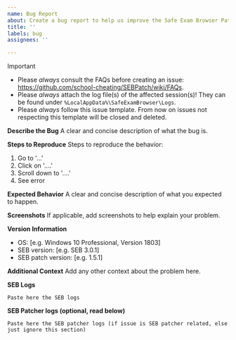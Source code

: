 ```yaml
---
name: Bug Report
about: Create a bug report to help us improve the Safe Exam Browser Patch
title: ''
labels: bug
assignees: ''

---
```


> [!IMPORTANT]
> - Please _always_ consult the FAQs before creating an issue: https://github.com/school-cheating/SEBPatch/wiki/FAQs.
> - Please _always_ attach the log file(s) of the affected session(s)! They can be found under `%LocalAppData%\SafeExamBrowser\Logs`.
> - Please _always_ follow this issue template. From now on issues not respecting this template will be closed and deleted.

**Describe the Bug**
A clear and concise description of what the bug is.

**Steps to Reproduce**
Steps to reproduce the behavior:
1. Go to '...'
2. Click on '....'
3. Scroll down to '....'
4. See error

**Expected Behavior**
A clear and concise description of what you expected to happen.

**Screenshots**
If applicable, add screenshots to help explain your problem.

**Version Information**
 - OS: [e.g. Windows 10 Professional, Version 1803]
 - SEB version: [e.g. SEB 3.0.1]
 - SEB patch version: [e.g. 1.5.1]

**Additional Context**
Add any other context about the problem here.

**SEB Logs**
```
Paste here the SEB logs
```

**SEB Patcher logs (optional, read below)**
```
Paste here the SEB patcher logs (if issue is SEB patcher related, else just ignore this section)
```

